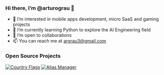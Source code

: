 ### Hi there, I’m @arturograu 👋
- 👀 I’m interested in mobile apps development, micro SaaS and gaming projects
- 🌱 I’m currently learning Python to explore the AI Engineering field
- 💞️ I’m open to collaborations
- 📫 You can reach me at argrau3@gmail.com

### Open Source Projects
[![Country Flags](https://github-readme-stats.vercel.app/api/pin/?username=arturograu&repo=country_flags)](https://github.com/arturograu/country_flags)
[![Alias Manager](https://github-readme-stats.vercel.app/api/pin/?username=arturograu&repo=alias_manager)](https://github.com/arturograu/alias_manager)

